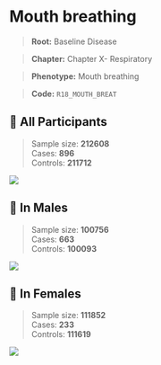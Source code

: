 # Mouth breathing

> **Root:** Baseline Disease  

> **Chapter:** Chapter X- Respiratory  

> **Phenotype:** Mouth breathing  

> **Code:** `R18_MOUTH_BREAT`

## 🧪 All Participants  
> Sample size: **212608**  
> Cases: **896**  
> Controls: **211712**
<img src="/Disease/Figures/ALL/Baseline/R18_MOUTH_BREAT.png"/>
<CsvTable src="/Disease_Data/ALL/Baseline/LG_R18_MOUTH_BREAT.csv" label="🔍 View full results" />

## 👨 In Males  
> Sample size: **100756**  
> Cases: **663**  
> Controls: **100093**
<img src="/Disease/Figures/Male/Baseline/R18_MOUTH_BREAT.png"/>
<CsvTable src="/Disease_Data/Male/Baseline/LG_R18_MOUTH_BREAT.csv" label="🔍 View full results" />

## 👩 In Females  
> Sample size: **111852**  
> Cases: **233**  
> Controls: **111619**
<img src="/Disease/Figures/Female/Baseline/R18_MOUTH_BREAT.png"/>
<CsvTable src="/Disease_Data/Female/Baseline/LG_R18_MOUTH_BREAT.csv" label="🔍 View full results" />
